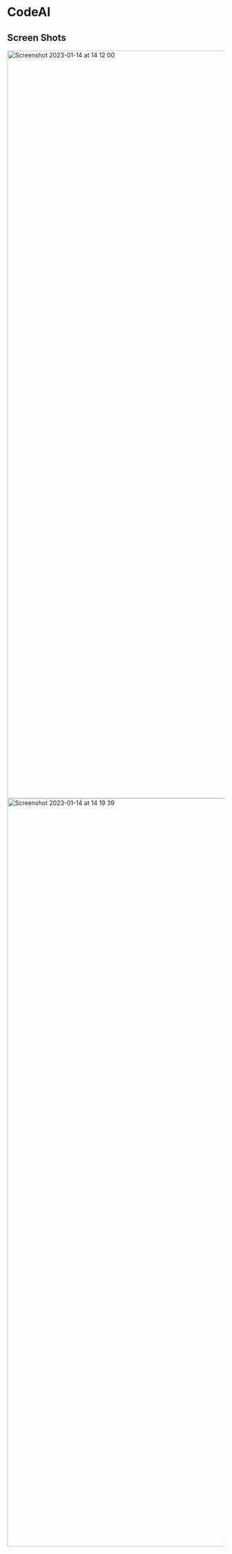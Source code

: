 # CodeAI

## Screen Shots

<img width="1727" alt="Screenshot 2023-01-14 at 14 12 00" src="https://user-images.githubusercontent.com/91780755/212469233-3e07a44e-c6b1-4cda-8de2-08e4c81ab7bb.png">

<img width="1728" alt="Screenshot 2023-01-14 at 14 19 39" src="https://user-images.githubusercontent.com/91780755/212469459-3436a66d-2e81-426b-a6ea-2e4a2589e15e.png">
